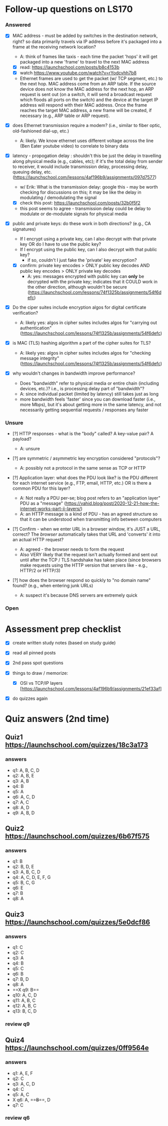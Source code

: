 # Follow-up questions on LS170

### Answered
- [X] MAC address - must be added by switches in the destination network, right?  so data primarily travels via IP address before it's packaged into a frame at the receiving network location?
  - A: think of frames like taxis - each time the packet 'hops' it will get packaged into a new 'frame' to travel to the next MAC address
  - [x] read: https://launchschool.com/posts/b8c4153b
  - [x] watch https://www.youtube.com/watch?v=rYodcvhh7b8
  - Ethernet frames are used to get the packet (w/ TCP segment, etc.) to the next hop. MAC address come from an ARP table. If the source device does not know the MAC address for the next hop, an ARP request is sent out (on a switch, it will send a broadcast request which floods all ports on the switch) and the device at the target IP address will respond with their MAC address. Once the frame reaches the target MAC address, a new frame will be created, if necessary (e.g., ARP table or ARP request).
  
- [X] does Ethernet transmission require a modem?  (i.e., similar to fiber optic, old-fashioned dial-up, etc.)
  - A: likely. We know ethernet uses different voltage across the line (Ben Eater youtube video) to correlate to binary data

- [X] latency - propogation delay : shouldn't this be just the delay in travelling along physical media (e.g., cables, etc); if it's the total delay from sender to receiver, it would include transmission delay, processing delay, queuing delay, etc. (https://launchschool.com/lessons/4af196b9/assignments/097d7577)
  - w/ Erik: What is the transmission delay:  google this - may be worth checking for discussions on this;  it may be like the delay in modulating / demodulating the signal
  - [X] check this post:  https://launchschool.com/posts/32b0f5f2
  - this post seems to agree - transmission delay could be delay to modulate or de-modulate signals for physical media

- [X] public and private keys: do these work in both directions? (e.g., CA signatures)
    - If I encrypt using a private key, can I also decrypt with that private key OR do I have to use the public key?
    - If I encrypt using the public key, can I also decrypt with that public key?
      - if so, couldn't I just fake the 'private' key encryption?
    - [X] confirm:  private key encodes > ONLY public key decodes AND public key encodes > ONLY private key decodes
      - A: yes:  messages encrypted with public key can **only** be decrypted with the private key; indicates that it COULD work in the other direction, although wouldn't be secure (https://launchschool.com/lessons/74f1325b/assignments/54f6defc)

- [X] Do the ciper suites include encryption algos for digital certificate verification?
  - A: likely yes: algos in cipher suites includes algos for "carrying out authentication" (https://launchschool.com/lessons/74f1325b/assignments/54f6defc)

- [X] is MAC (TLS) hashing algorithm a part of the cipher suites for TLS?
  - A: likely yes: algos in cipher suites includes algos for "checking message integrity" (https://launchschool.com/lessons/74f1325b/assignments/54f6defc)

- [X] why wouldn't changes in bandwidth improve performance?
  - Does "bandwidth" refer to physical media or entire chain (including devices, etc.)? i.e., is processing delay part of "bandwidth"?
  - A: since individual packet (limited by latency) still takes just as long
  - more bandwidth feels 'faster' since you can download faster (i.e., more Mbps), but it's about getting more in the same latency, and not necessarily getting sequential requests / responses any faster

### Unsure
- [?] HTTP responses - what is the "body" called?  A key-value pair?  A payload?
  - A:  unsure

- [?] are symmetric / asymmetric key encryption considered "protocols"?
  - A: possibly not a protocol in the same sense as TCP or HTTP

- [?] Application layer:  what does the PDU look like?  is the PDU different for each internet service (e.g., FTP, email, HTTP, etc.) OR is there a common PDU for this layer?
  - A:  Not really a PDU per-se;  blog post refers to an "application layer" PDU as a "message" (https://vahid.blog/post/2020-12-21-how-the-internet-works-part-ii-layers/)
  - A: an HTTP message is a kind of PDU - has an agreed structure so that it can be understood when transmitting info between computers

- [?] Confirm - when we enter URL in a browser window, it's JUST a URL, correct?  The *browser* automatically takes that URL and 'converts' it into an actual HTTP request?
  - A:  agreed - the browser needs to form the request
  - Also VERY likely that the request isn't actually formed and sent out until after the TCP / TLS handshake has taken place (since browsers make requests using the HTTP version that servers like - e.g., HTTP/2 or HTTP/3)

- [?] how does the browser respond so quickly to "no domain name" found?  (e.g., when entering junk URLs)
  - A:  suspect it's because DNS servers are extremely quick

### Open



# Assessment prep checklist
- [X] create written study notes (based on study guide)
- [X] read all pinned posts
- [X] 2nd pass spot questions
- [X] things to draw / memorize:
    - [X] OSI vs TCP/IP layers [https://launchschool.com/lessons/4af196b9/assignments/21ef33af]
- [X] do quizzes again


# Quiz answers (2nd time)

## Quiz1 https://launchschool.com/quizzes/18c3a173
### answers
- q1: A, B, C, D
- q2: A, B, E
- q3: A, B
- q4: B
- q5: A
- q6: A, C, D
- q7: A, C
- q8: A, D
- q9: A, B, D

## Quiz2 https://launchschool.com/quizzes/6b67f575
### answers
- q1: B
- q2: B, D, E
- q3: A, B, C, D
- q4: A, C, D, E, F, G
- q5: B, C, G
- q6: E
- q7: B
- q8: A

## Quiz3 https://launchschool.com/quizzes/5e0dcf86
### answers
- q1: C
- q2: C
- q3: A
- q4: B
- q5: C
- q6: B
- q7: B, D
- q8: A
- ==X q9: B==
- q10: A, C, D
- q11: A, B, C
- q12: A, B, C
- q13: B, C, D
### review q9

## Quiz4 https://launchschool.com/quizzes/0ff9564e
### answers
- q1: A, E, F
- q2: C
- q3: A, C, D
- q4: C
- q5: A, C
- X q6: A, ==~~B~~==, D
- q7: C
### review q6